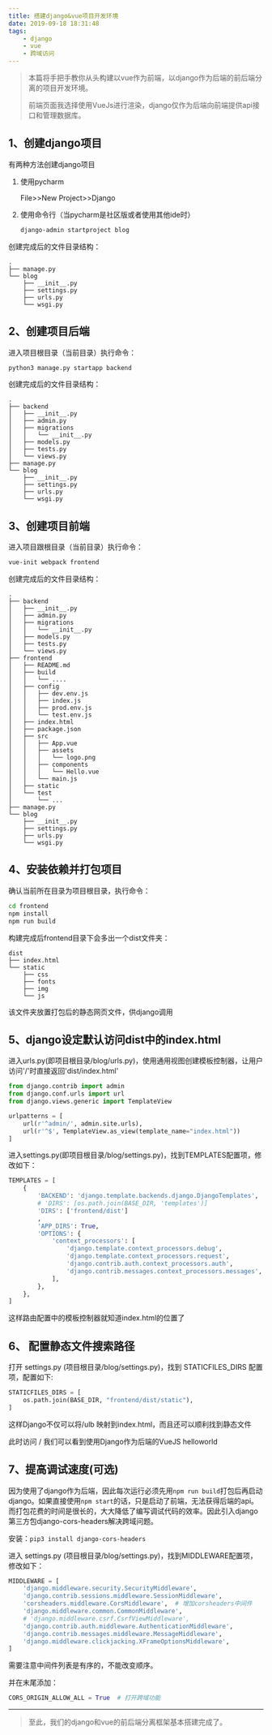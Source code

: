 ```yaml
---
title: 搭建django&vue项目开发环境
date: 2019-09-18 18:31:48
tags:
    - django
    - vue
    - 跨域访问
---
```

> 本篇将手把手教你从头构建以vue作为前端，以django作为后端的前后端分离的项目开发环境。
>
> 前端页面我选择使用VueJs进行渲染，django仅作为后端向前端提供api接口和管理数据库。

## 1、创建django项目

有两种方法创建django项目

1. 使用pycharm

   File>>New Project>>Django

2. 使用命令行（当pycharm是社区版或者使用其他ide时）

   ```bash
   django-admin startproject blog
   ```

创建完成后的文件目录结构：

```
.
├── manage.py
└── blog
    ├── __init__.py
    ├── settings.py
    ├── urls.py
    └── wsgi.py
```

## 2、创建项目后端

进入项目根目录（当前目录）执行命令：

```bash
python3 manage.py startapp backend
```

创建完成后的文件目录结构：

```text
.
├── backend
│   ├── __init__.py
│   ├── admin.py
│   ├── migrations
│   │   └── __init__.py
│   ├── models.py
│   ├── tests.py
│   └── views.py
├── manage.py
└── blog
    ├── __init__.py
    ├── settings.py
    ├── urls.py
    └── wsgi.py
```

## 3、创建项目前端

进入项目跟根目录（当前目录）执行命令：

```bash
vue-init webpack frontend
```

创建完成后的文件目录结构：

```text
.
├── backend
│   ├── __init__.py
│   ├── admin.py
│   ├── migrations
│   │   └── __init__.py
│   ├── models.py
│   ├── tests.py
│   └── views.py
├── frontend
│   ├── README.md
│   ├── build
│   │   └── ....
│   ├── config
│   │   ├── dev.env.js
│   │   ├── index.js
│   │   ├── prod.env.js
│   │   └── test.env.js
│   ├── index.html
│   ├── package.json
│   ├── src
│   │   ├── App.vue
│   │   ├── assets
│   │   │   └── logo.png
│   │   ├── components
│   │   │   └── Hello.vue
│   │   └── main.js
│   ├── static
│   └── test
│       └── ...
├── manage.py
└── blog
    ├── __init__.py
    ├── settings.py
    ├── urls.py
    └── wsgi.py
```

## 4、安装依赖并打包项目

确认当前所在目录为项目根目录，执行命令：

```bash
cd frontend
npm install
npm run build
```

构建完成后frontend目录下会多出一个dist文件夹：

```text
dist
├── index.html
└── static
    ├── css
    ├── fonts
    ├── img
    └── js
```

该文件夹放置打包后的静态网页文件，供django调用

## 5、django设定默认访问dist中的index.html

进入urls.py(即项目根目录/blog/urls.py)，使用通用视图创建模板控制器，让用户访问'/'时直接返回'dist/index.html'

```python
from django.contrib import admin
from django.conf.urls import url
from django.views.generic import TemplateView

urlpatterns = [
    url(r'^admin/', admin.site.urls),
    url(r'^$', TemplateView.as_view(template_name="index.html"))
]
```

进入settings.py(即项目根目录/blog/settings.py)，找到TEMPLATES配置项，修改如下：

```python
TEMPLATES = [
    {
        'BACKEND': 'django.template.backends.django.DjangoTemplates',
        # 'DIRS': [os.path.join(BASE_DIR, 'templates')]
        'DIRS': ['frontend/dist']
        ,
        'APP_DIRS': True,
        'OPTIONS': {
            'context_processors': [
                'django.template.context_processors.debug',
                'django.template.context_processors.request',
                'django.contrib.auth.context_processors.auth',
                'django.contrib.messages.context_processors.messages',
            ],
        },
    },
]
```

这样路由配置中的模板控制器就知道index.html的位置了

## 6、 配置静态文件搜索路径

打开 settings.py (项目根目录/blog/settings.py)，找到 STATICFILES_DIRS 配置项，配置如下:

```python
STATICFILES_DIRS = [
    os.path.join(BASE_DIR, "frontend/dist/static"),
]
```

这样Django不仅可以将/ulb 映射到index.html，而且还可以顺利找到静态文件

此时访问 / 我们可以看到使用Django作为后端的VueJS helloworld

## 7、提高调试速度(可选)

因为使用了django作为后端，因此每次运行必须先用`npm run build`打包后再启动django。如果直接使用`npm start`的话，只是启动了前端，无法获得后端的api。而打包花费的时间是很长的，大大降低了编写调试代码的效率。因此引入django第三方包django-cors-headers解决跨域问题。

安装：`pip3 install django-cors-headers`

进入 settings.py (项目根目录/blog/settings.py)，找到MIDDLEWARE配置项，修改如下：

```python
MIDDLEWARE = [
    'django.middleware.security.SecurityMiddleware',
    'django.contrib.sessions.middleware.SessionMiddleware',
    'corsheaders.middleware.CorsMiddleware',  # 增加corsheaders中间件
    'django.middleware.common.CommonMiddleware',
    # 'django.middleware.csrf.CsrfViewMiddleware',
    'django.contrib.auth.middleware.AuthenticationMiddleware',
    'django.contrib.messages.middleware.MessageMiddleware',
    'django.middleware.clickjacking.XFrameOptionsMiddleware',
]
```

需要注意中间件列表是有序的，不能改变顺序。

并在末尾添加：

```python
CORS_ORIGIN_ALLOW_ALL = True  # 打开跨域功能
```

---

> 至此，我们的django和vue的前后端分离框架基本搭建完成了。
